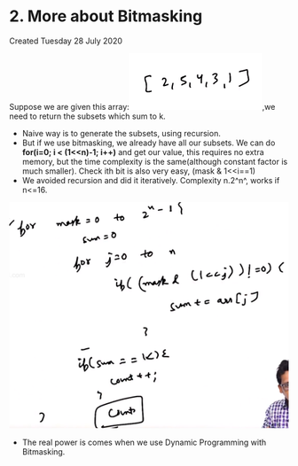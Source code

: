 # 2. More about Bitmasking

Created Tuesday 28 July 2020

Suppose we are given this array:![](/assets/2._More_about_Bitmasking-image-1.png),we need to return the subsets which sum to k.

- Naive way is to generate the subsets, using recursion.
- But if we use bitmasking, we already have all our subsets. We can do **for(i=0; i < (1<<n)-1; i++)** and get our value, this requires no extra memory, but the time complexity is the same(although constant factor is much smaller). Check ith bit is also very easy, (mask & 1<<i==1)
- We avoided recursion and did it iteratively. Complexity n.2^n^, works if n<=16.

![](/assets/2._More_about_Bitmasking-image-2.png)

- The real power is comes when we use Dynamic Programming with Bitmasking.
